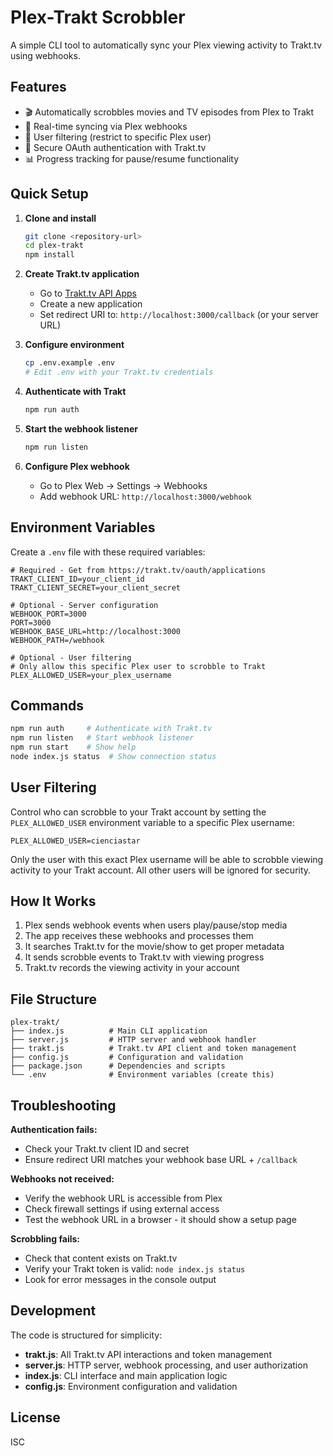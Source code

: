 # Plex-Trakt Scrobbler

A simple CLI tool to automatically sync your Plex viewing activity to Trakt.tv using webhooks.

## Features

- 🎬 Automatically scrobbles movies and TV episodes from Plex to Trakt
- 🔄 Real-time syncing via Plex webhooks
- 👤 User filtering (restrict to specific Plex user)
- 🔐 Secure OAuth authentication with Trakt.tv
- 📊 Progress tracking for pause/resume functionality

## Quick Setup

1. **Clone and install**
   ```bash
   git clone <repository-url>
   cd plex-trakt
   npm install
   ```

2. **Create Trakt.tv application**
   - Go to [Trakt.tv API Apps](https://trakt.tv/oauth/applications)
   - Create a new application
   - Set redirect URI to: `http://localhost:3000/callback` (or your server URL)

3. **Configure environment**
   ```bash
   cp .env.example .env
   # Edit .env with your Trakt.tv credentials
   ```

4. **Authenticate with Trakt**
   ```bash
   npm run auth
   ```

5. **Start the webhook listener**
   ```bash
   npm run listen
   ```

6. **Configure Plex webhook**
   - Go to Plex Web → Settings → Webhooks
   - Add webhook URL: `http://localhost:3000/webhook`

## Environment Variables

Create a `.env` file with these required variables:

```env
# Required - Get from https://trakt.tv/oauth/applications
TRAKT_CLIENT_ID=your_client_id
TRAKT_CLIENT_SECRET=your_client_secret

# Optional - Server configuration
WEBHOOK_PORT=3000
PORT=3000
WEBHOOK_BASE_URL=http://localhost:3000
WEBHOOK_PATH=/webhook

# Optional - User filtering
# Only allow this specific Plex user to scrobble to Trakt
PLEX_ALLOWED_USER=your_plex_username
```

## Commands

```bash
npm run auth     # Authenticate with Trakt.tv
npm run listen   # Start webhook listener  
npm run start    # Show help
node index.js status  # Show connection status
```

## User Filtering

Control who can scrobble to your Trakt account by setting the `PLEX_ALLOWED_USER` environment variable to a specific Plex username:

```env
PLEX_ALLOWED_USER=cienciastar
```

Only the user with this exact Plex username will be able to scrobble viewing activity to your Trakt account. All other users will be ignored for security.

## How It Works

1. Plex sends webhook events when users play/pause/stop media
2. The app receives these webhooks and processes them
3. It searches Trakt.tv for the movie/show to get proper metadata
4. It sends scrobble events to Trakt.tv with viewing progress
5. Trakt.tv records the viewing activity in your account

## File Structure

```
plex-trakt/
├── index.js          # Main CLI application
├── server.js         # HTTP server and webhook handler
├── trakt.js          # Trakt.tv API client and token management
├── config.js         # Configuration and validation
├── package.json      # Dependencies and scripts
└── .env              # Environment variables (create this)
```

## Troubleshooting

**Authentication fails:**
- Check your Trakt.tv client ID and secret
- Ensure redirect URI matches your webhook base URL + `/callback`

**Webhooks not received:**
- Verify the webhook URL is accessible from Plex
- Check firewall settings if using external access
- Test the webhook URL in a browser - it should show a setup page

**Scrobbling fails:**
- Check that content exists on Trakt.tv
- Verify your Trakt token is valid: `node index.js status`
- Look for error messages in the console output

## Development

The code is structured for simplicity:

- **trakt.js**: All Trakt.tv API interactions and token management
- **server.js**: HTTP server, webhook processing, and user authorization  
- **index.js**: CLI interface and main application logic
- **config.js**: Environment configuration and validation

## License

ISC